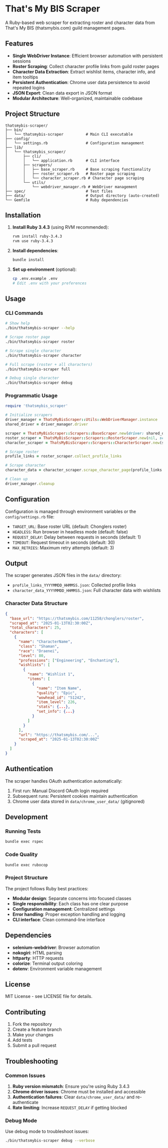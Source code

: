 # That's My BIS Scraper

A Ruby-based web scraper for extracting roster and character data from That's My BIS (thatsmybis.com) guild management pages.

## Features

- **Single WebDriver Instance**: Efficient browser automation with persistent sessions
- **Roster Scraping**: Collect character profile links from guild roster pages
- **Character Data Extraction**: Extract wishlist items, character info, and item tooltips
- **Persistent Authentication**: Chrome user data persistence to avoid repeated logins
- **JSON Export**: Clean data export in JSON format
- **Modular Architecture**: Well-organized, maintainable codebase

## Project Structure

```
thatsmybis-scraper/
├── bin/
│   └── thatsmybis-scraper          # Main CLI executable
├── config/
│   └── settings.rb                 # Configuration management
├── lib/
│   └── thatsmybis_scraper/
│       ├── cli/
│       │   └── application.rb      # CLI interface
│       ├── scrapers/
│       │   ├── base_scraper.rb     # Base scraping functionality
│       │   ├── roster_scraper.rb   # Roster page scraping
│       │   └── character_scraper.rb # Character page scraping
│       └── utils/
│           └── webdriver_manager.rb # WebDriver management
├── spec/                           # Test files
├── data/                           # Output directory (auto-created)
└── Gemfile                         # Ruby dependencies
```

## Installation

1. **Install Ruby 3.4.3** (using RVM recommended):
   ```bash
   rvm install ruby-3.4.3
   rvm use ruby-3.4.3
   ```

2. **Install dependencies**:
   ```bash
   bundle install
   ```

3. **Set up environment** (optional):
   ```bash
   cp .env.example .env
   # Edit .env with your preferences
   ```

## Usage

### CLI Commands

```bash
# Show help
./bin/thatsmybis-scraper --help

# Scrape roster page
./bin/thatsmybis-scraper roster

# Scrape single character
./bin/thatsmybis-scraper character

# Full scrape (roster + all characters)
./bin/thatsmybis-scraper full

# Debug single character
./bin/thatsmybis-scraper debug
```

### Programmatic Usage

```ruby
require 'thatsmybis_scraper'

# Initialize scrapers
driver_manager = ThatsMyBisScraper::Utils::WebDriverManager.instance
shared_driver = driver_manager.driver

scraper = ThatsMyBisScraper::Scrapers::BaseScraper.new(driver: shared_driver)
roster_scraper = ThatsMyBisScraper::Scrapers::RosterScraper.new(nil, scraper: scraper)
character_scraper = ThatsMyBisScraper::Scrapers::CharacterScraper.new(scraper)

# Scrape roster
profile_links = roster_scraper.collect_profile_links

# Scrape character
character_data = character_scraper.scrape_character_page(profile_links.first[:url])

# Clean up
driver_manager.cleanup
```

## Configuration

Configuration is managed through environment variables or the `config/settings.rb` file:

- `TARGET_URL`: Base roster URL (default: Chonglers roster)
- `HEADLESS`: Run browser in headless mode (default: false)
- `REQUEST_DELAY`: Delay between requests in seconds (default: 1)
- `TIMEOUT`: Request timeout in seconds (default: 30)
- `MAX_RETRIES`: Maximum retry attempts (default: 3)

## Output

The scraper generates JSON files in the `data/` directory:

- `profile_links_YYYYMMDD_HHMMSS.json`: Collected profile links
- `character_data_YYYYMMDD_HHMMSS.json`: Full character data with wishlists

### Character Data Structure

```json
{
  "base_url": "https://thatsmybis.com/11258/chonglers/roster",
  "scraped_at": "2025-01-13T02:30:00Z",
  "total_characters": 25,
  "characters": [
    {
      "name": "CharacterName",
      "class": "Shaman",
      "race": "Draenei",
      "level": 80,
      "professions": ["Engineering", "Enchanting"],
      "wishlists": [
        {
          "name": "Wishlist 1",
          "items": [
            {
              "name": "Item Name",
              "quality": "Epic",
              "wowhead_id": "51242",
              "item_level": 226,
              "stats": {...},
              "set_info": {...}
            }
          ]
        }
      ],
      "url": "https://thatsmybis.com/...",
      "scraped_at": "2025-01-13T02:30:00Z"
    }
  ]
}
```

## Authentication

The scraper handles OAuth authentication automatically:

1. First run: Manual Discord OAuth login required
2. Subsequent runs: Persistent cookies maintain authentication
3. Chrome user data stored in `data/chrome_user_data/` (gitignored)

## Development

### Running Tests

```bash
bundle exec rspec
```

### Code Quality

```bash
bundle exec rubocop
```

### Project Structure

The project follows Ruby best practices:

- **Modular design**: Separate concerns into focused classes
- **Single responsibility**: Each class has one clear purpose
- **Configuration management**: Centralized settings
- **Error handling**: Proper exception handling and logging
- **CLI interface**: Clean command-line interface

## Dependencies

- **selenium-webdriver**: Browser automation
- **nokogiri**: HTML parsing
- **httparty**: HTTP requests
- **colorize**: Terminal output coloring
- **dotenv**: Environment variable management

## License

MIT License - see LICENSE file for details.

## Contributing

1. Fork the repository
2. Create a feature branch
3. Make your changes
4. Add tests
5. Submit a pull request

## Troubleshooting

### Common Issues

1. **Ruby version mismatch**: Ensure you're using Ruby 3.4.3
2. **Chrome driver issues**: Chrome must be installed and accessible
3. **Authentication failures**: Clear `data/chrome_user_data/` and re-authenticate
4. **Rate limiting**: Increase `REQUEST_DELAY` if getting blocked

### Debug Mode

Use debug mode to troubleshoot issues:

```bash
./bin/thatsmybis-scraper debug --verbose
```